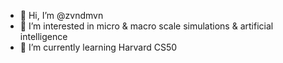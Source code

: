 - 👋 Hi, I’m @zvndmvn
- 👀 I’m interested in micro & macro scale simulations & artificial intelligence
- 🌱 I’m currently learning Harvard CS50

<!---
zvndmvn/zvndmvn is a ✨ special ✨ repository because its `README.md` (this file) appears on your GitHub profile.
You can click the Preview link to take a look at your changes.
--->
